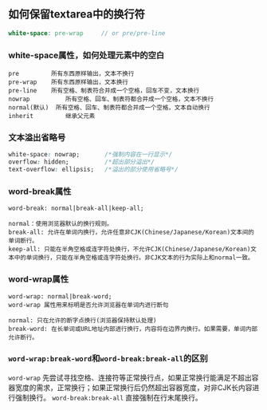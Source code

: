 ## 如何保留textarea中的换行符

```scss
white-space: pre-wrap     // or pre/pre-line
```


### white-space属性，如何处理元素中的空白

```
pre	        所有东西原样输出，文本不换行
pre-wrap	所有东西原样输出，文本换行
pre-line	所有空格、制表符合并成一个空格，回车不变，文本换行
nowrap	        所有空格、回车、制表符都合并成一个空格，文本不换行
normal(默认)	所有空格、回车、制表符都合并成一个空格，文本自动换行
inherit	        继承父元素	
```

### 文本溢出省略号
```css
white-space: nowrap;       /*强制内容在一行显示*/
overflow: hidden;          /*超出部分溢出*/
text-overflow: ellipsis;   /*溢出的部分使用省略号*/
```

### word-break属性
```
word-break: normal|break-all|keep-all;
```

```
normal：使用浏览器默认的换行规则。 
break-all: 允许在单词内换行，允许任意非CJK(Chinese/Japanese/Korean)文本间的单词断行。
keep-all: 只能在半角空格或连字符处换行，不允许CJK(Chinese/Japanese/Korean)文本中的单词换行，只能在半角空格或连字符处换行。非CJK文本的行为实际上和normal一致。
```

### word-wrap属性
```
word-wrap: normal|break-word; 
word-wrap 属性用来标明是否允许浏览器在单词内进行断句
```

```
normal: 只在允许的断字点换行(浏览器保持默认处理) 
break-word: 在长单词或URL地址内部进行换行，内容将在边界内换行。如果需要，单词内部允许断行。
```

### `word-wrap:break-word`和`word-break:break-all`的区别
`word-wrap` 先尝试寻找空格、连接符等正常换行点，如果正常换行能满足不超出容器宽度的需求，正常换行；如果正常换行后仍然超出容器宽度，对非CJK长内容进行强制换行。
`word-break:break-all` 直接强制在行末尾换行。